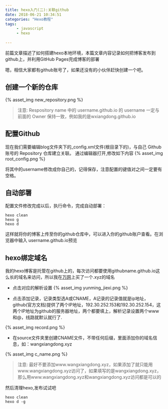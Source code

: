 ```yaml
---
title: hexo入门(二):关联github
date: 2018-06-21 10:34:51
categories: "Hexo教程" 
tags: 
     - javascript
     - hexo
     
---
```


前篇文章描述了如何搭建hexo本地环境，本篇文章内容记录如何把博客发布到github上，并利用GitHub Pages完成博客的部署

<!-- more -->

嗯，相信大家都有github账号了，如果还没有的小伙伴赶快创建一个吧。

## 创建一个新的仓库

{% asset_img new_repository.png %}

> 注意: Respository name 中的 username.github.io 的 username 一定与前面的 Owner 保持一致，例如我的是wxiangdong.github.io

## 配置Github

现在我们需要编辑blog文件夹下的_config.xml文件(根目录下的)，与自己 Github 账号的 Repository 仓库建立关联。
通过编辑器打开,修改如下内容
{% asset_img root_config.png %}

将其中的username修改成你自己的，记得保存，注意配置的键值对之间一定要有空格。

## 自动部署

配置文件修改完成以后，执行命令，完成自动部署：
```
hexo clean
hexo g
hexo d
```
这样就将你的博客上传至你的github仓库中，可以进入你的github账户查看。在浏览器中输入 username.github.io预览

## hexo绑定域名

我的hexo博客是托管在github上的，每次访问都要使用githubname.github.io这么长的域名来访问，所以我在[万网][1]上买了一个.xyz的域名

- 点击对应的解析设置
{% asset_img yunming_jiexi.png %}

- 点击添加记录，记录类型选A或CNAME，A记录的记录值就是ip地址，github(官方文档)提供了两个IP地址，192.30.252.153和192.30.252.154，这两个IP地址为github的服务器地址，两个都要填上，解析记录设置两个www和@，线路就默认就行了.

{% asset_img record.png %}
- 在source文件夹里创建CNAME文件，不带任何后缀，里面添加你的域名信息，如：wangxiangdong.xyz

{% asset_img c_name.png %}
> 注意: 最好不要添加www.wangxiangdong.xyz，如果添加了就只能用www.wangxiangdong.xyz访问了，如果填写的是wangxiangdong.xyz，那么用www.wangxiangdong.xyz和wangxiangdong.xyz访问都是可以的

然后清理hexo,发布试试吧
```
hexo clean
hexo d -g
```


[1]: https://wanwang.aliyun.com/